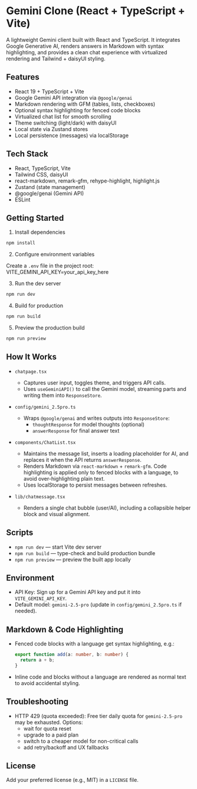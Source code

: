 # Gemini Clone (React + TypeScript + Vite)

A lightweight Gemini client built with React and TypeScript. It integrates Google Generative AI, renders answers in Markdown with syntax highlighting, and provides a clean chat experience with virtualized rendering and Tailwind + daisyUI styling.

## Features

- React 19 + TypeScript + Vite
- Google Gemini API integration via `@google/genai`
- Markdown rendering with GFM (tables, lists, checkboxes)
- Optional syntax highlighting for fenced code blocks
- Virtualized chat list for smooth scrolling
- Theme switching (light/dark) with daisyUI
- Local state via Zustand stores
- Local persistence (messages) via localStorage

## Tech Stack

- React, TypeScript, Vite
- Tailwind CSS, daisyUI
- react-markdown, remark-gfm, rehype-highlight, highlight.js
- Zustand (state management)
- @google/genai (Gemini API)
- ESLint

## Getting Started

1. Install dependencies

```bash
npm install
```

2. Configure environment variables

Create a `.env` file in the project root:
VITE_GEMINI_API_KEY=your_api_key_here

3. Run the dev server

```bash
npm run dev
```

4. Build for production

```bash
npm run build
```

5. Preview the production build

```bash
npm run preview
```

## How It Works

- `chatpage.tsx`

  - Captures user input, toggles theme, and triggers API calls.
  - Uses `useGeminiAPI()` to call the Gemini model, streaming parts and writing them into `ResponseStore`.

- `config/gemini_2.5pro.ts`

  - Wraps `@google/genai` and writes outputs into `ResponseStore`:
    - `thoughtResponse` for model thoughts (optional)
    - `answerResponse` for final answer text

- `components/ChatList.tsx`

  - Maintains the message list, inserts a loading placeholder for AI, and replaces it when the API returns `answerResponse`.
  - Renders Markdown via `react-markdown` + `remark-gfm`. Code highlighting is applied only to fenced blocks with a language, to avoid over-highlighting plain text.
  - Uses localStorage to persist messages between refreshes.

- `lib/chatmessage.tsx`
  - Renders a single chat bubble (user/AI), including a collapsible helper block and visual alignment.

## Scripts

- `npm run dev` — start Vite dev server
- `npm run build` — type-check and build production bundle
- `npm run preview` — preview the built app locally

## Environment

- API Key: Sign up for a Gemini API key and put it into `VITE_GEMINI_API_KEY`.
- Default model: `gemini-2.5-pro` (update in `config/gemini_2.5pro.ts` if needed).

## Markdown & Code Highlighting

- Fenced code blocks with a language get syntax highlighting, e.g.:

  ```ts
  export function add(a: number, b: number) {
    return a + b;
  }
  ```

- Inline code and blocks without a language are rendered as normal text to avoid accidental styling.

## Troubleshooting

- HTTP 429 (quota exceeded): Free tier daily quota for `gemini-2.5-pro` may be exhausted. Options:
  - wait for quota reset
  - upgrade to a paid plan
  - switch to a cheaper model for non-critical calls
  - add retry/backoff and UX fallbacks

## License

Add your preferred license (e.g., MIT) in a `LICENSE` file.
